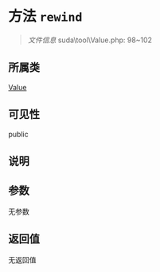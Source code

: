 # 方法 `rewind`

> *文件信息* suda\tool\Value.php: 98~102

## 所属类 

[Value](../Value.md)

## 可见性

 public 

## 说明



## 参数


无参数


## 返回值

无返回值
